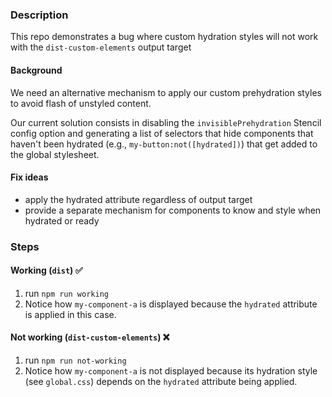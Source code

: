### Description

This repo demonstrates a bug where custom hydration styles will not work with the `dist-custom-elements` output target

#### Background

We need an alternative mechanism to apply our custom prehydration styles to avoid flash of unstyled content.

Our current solution consists in disabling the `invisiblePrehydration` Stencil config option and generating a list of selectors that hide components that haven't been hydrated (e.g., `my-button:not([hydrated])`) that get added to the global stylesheet.

#### Fix ideas

* apply the hydrated attribute regardless of output target
* provide a separate mechanism for components to know and style when hydrated or ready

### Steps

#### Working (`dist`) ✅

1. run `npm run working`
2. Notice how `my-component-a` is displayed because the `hydrated` attribute is applied in this case. 

#### Not working (`dist-custom-elements`) ❌

1. run `npm run not-working`
2. Notice how `my-component-a` is not displayed because its hydration style (see `global.css`) depends on the `hydrated` attribute being applied.    
